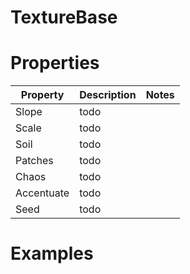 # TextureBase


# Properties


| Property | Description | Notes | 
| -------- | ----------- | ----- |
| Slope | todo | |
| Scale | todo | |
| Soil | todo | |
| Patches | todo | |
| Chaos | todo | |
| Accentuate | todo | |
| Seed | todo | |




# Examples
